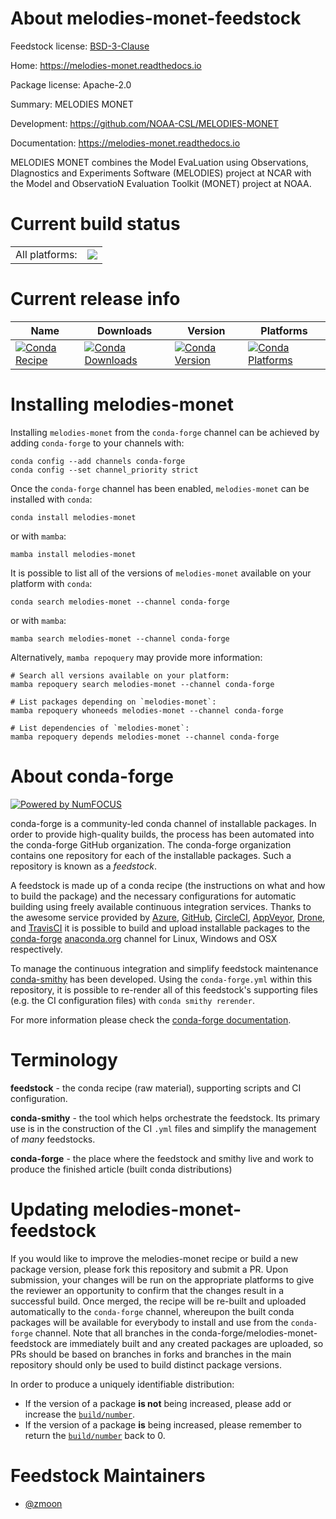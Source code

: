 About melodies-monet-feedstock
==============================

Feedstock license: [BSD-3-Clause](https://github.com/conda-forge/melodies-monet-feedstock/blob/main/LICENSE.txt)

Home: https://melodies-monet.readthedocs.io

Package license: Apache-2.0

Summary: MELODIES MONET

Development: https://github.com/NOAA-CSL/MELODIES-MONET

Documentation: https://melodies-monet.readthedocs.io

MELODIES MONET combines the
Model EvaLuation using Observations, DIagnostics and Experiments Software (MELODIES) project at NCAR
with the Model and ObservatioN Evaluation Toolkit (MONET) project at NOAA.


Current build status
====================


<table><tr><td>All platforms:</td>
    <td>
      <a href="https://dev.azure.com/conda-forge/feedstock-builds/_build/latest?definitionId=23596&branchName=main">
        <img src="https://dev.azure.com/conda-forge/feedstock-builds/_apis/build/status/melodies-monet-feedstock?branchName=main">
      </a>
    </td>
  </tr>
</table>

Current release info
====================

| Name | Downloads | Version | Platforms |
| --- | --- | --- | --- |
| [![Conda Recipe](https://img.shields.io/badge/recipe-melodies--monet-green.svg)](https://anaconda.org/conda-forge/melodies-monet) | [![Conda Downloads](https://img.shields.io/conda/dn/conda-forge/melodies-monet.svg)](https://anaconda.org/conda-forge/melodies-monet) | [![Conda Version](https://img.shields.io/conda/vn/conda-forge/melodies-monet.svg)](https://anaconda.org/conda-forge/melodies-monet) | [![Conda Platforms](https://img.shields.io/conda/pn/conda-forge/melodies-monet.svg)](https://anaconda.org/conda-forge/melodies-monet) |

Installing melodies-monet
=========================

Installing `melodies-monet` from the `conda-forge` channel can be achieved by adding `conda-forge` to your channels with:

```
conda config --add channels conda-forge
conda config --set channel_priority strict
```

Once the `conda-forge` channel has been enabled, `melodies-monet` can be installed with `conda`:

```
conda install melodies-monet
```

or with `mamba`:

```
mamba install melodies-monet
```

It is possible to list all of the versions of `melodies-monet` available on your platform with `conda`:

```
conda search melodies-monet --channel conda-forge
```

or with `mamba`:

```
mamba search melodies-monet --channel conda-forge
```

Alternatively, `mamba repoquery` may provide more information:

```
# Search all versions available on your platform:
mamba repoquery search melodies-monet --channel conda-forge

# List packages depending on `melodies-monet`:
mamba repoquery whoneeds melodies-monet --channel conda-forge

# List dependencies of `melodies-monet`:
mamba repoquery depends melodies-monet --channel conda-forge
```


About conda-forge
=================

[![Powered by
NumFOCUS](https://img.shields.io/badge/powered%20by-NumFOCUS-orange.svg?style=flat&colorA=E1523D&colorB=007D8A)](https://numfocus.org)

conda-forge is a community-led conda channel of installable packages.
In order to provide high-quality builds, the process has been automated into the
conda-forge GitHub organization. The conda-forge organization contains one repository
for each of the installable packages. Such a repository is known as a *feedstock*.

A feedstock is made up of a conda recipe (the instructions on what and how to build
the package) and the necessary configurations for automatic building using freely
available continuous integration services. Thanks to the awesome service provided by
[Azure](https://azure.microsoft.com/en-us/services/devops/), [GitHub](https://github.com/),
[CircleCI](https://circleci.com/), [AppVeyor](https://www.appveyor.com/),
[Drone](https://cloud.drone.io/welcome), and [TravisCI](https://travis-ci.com/)
it is possible to build and upload installable packages to the
[conda-forge](https://anaconda.org/conda-forge) [anaconda.org](https://anaconda.org/)
channel for Linux, Windows and OSX respectively.

To manage the continuous integration and simplify feedstock maintenance
[conda-smithy](https://github.com/conda-forge/conda-smithy) has been developed.
Using the ``conda-forge.yml`` within this repository, it is possible to re-render all of
this feedstock's supporting files (e.g. the CI configuration files) with ``conda smithy rerender``.

For more information please check the [conda-forge documentation](https://conda-forge.org/docs/).

Terminology
===========

**feedstock** - the conda recipe (raw material), supporting scripts and CI configuration.

**conda-smithy** - the tool which helps orchestrate the feedstock.
                   Its primary use is in the construction of the CI ``.yml`` files
                   and simplify the management of *many* feedstocks.

**conda-forge** - the place where the feedstock and smithy live and work to
                  produce the finished article (built conda distributions)


Updating melodies-monet-feedstock
=================================

If you would like to improve the melodies-monet recipe or build a new
package version, please fork this repository and submit a PR. Upon submission,
your changes will be run on the appropriate platforms to give the reviewer an
opportunity to confirm that the changes result in a successful build. Once
merged, the recipe will be re-built and uploaded automatically to the
`conda-forge` channel, whereupon the built conda packages will be available for
everybody to install and use from the `conda-forge` channel.
Note that all branches in the conda-forge/melodies-monet-feedstock are
immediately built and any created packages are uploaded, so PRs should be based
on branches in forks and branches in the main repository should only be used to
build distinct package versions.

In order to produce a uniquely identifiable distribution:
 * If the version of a package **is not** being increased, please add or increase
   the [``build/number``](https://docs.conda.io/projects/conda-build/en/latest/resources/define-metadata.html#build-number-and-string).
 * If the version of a package **is** being increased, please remember to return
   the [``build/number``](https://docs.conda.io/projects/conda-build/en/latest/resources/define-metadata.html#build-number-and-string)
   back to 0.

Feedstock Maintainers
=====================

* [@zmoon](https://github.com/zmoon/)

